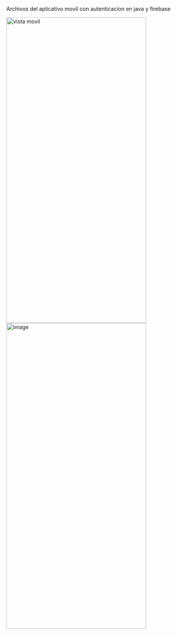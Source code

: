 Archivos del aplicativo movil con autenticacion en java y firebase


<img width="366" height="801" alt="vista movil" src="https://github.com/user-attachments/assets/f722f0bf-a7c9-43c9-a545-004febcd952a" />



<img width="366" height="801" alt="image" src="https://github.com/user-attachments/assets/74cd8bec-6992-4698-b3e8-f080e245dde2" />
